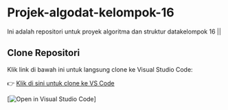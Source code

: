 # Projek-algodat-kelompok-16

Ini adalah repositori untuk proyek algoritma dan struktur datakelompok 16 || 

## Clone Repositori

Klik link di bawah ini untuk langsung clone ke Visual Studio Code:

👉 [Klik di sini untuk clone ke VS Code](vscode://vscode.git/clone?url=https://github.com/Rakasyaa/Projek-algodat-kelompok-16.git)

[![Open in Visual Studio Code](https://github.com/Rakasyaa/Projek-algodat-kelompok-16.git)]

